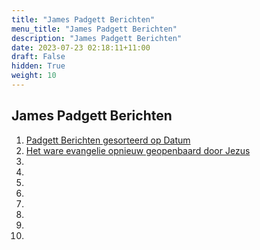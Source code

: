 ```yaml
---
title: "James Padgett Berichten"
menu_title: "James Padgett Berichten"
description: "James Padgett Berichten"
date: 2023-07-23 02:18:11+11:00
draft: False
hidden: True
weight: 10
---
```

## James Padgett Berichten

1. [Padgett Berichten gesorteerd op Datum](/1-nl-james-padgett-messages/1-1-nl-padgett-messages-sorted-by-date/)
2. [Het ware evangelie opnieuw geopenbaard door Jezus](/1-nl-james-padgett-messages/1-2-nl-the-true-gospel-revealed-anew-by-jesus/)
3. [](/1-nl-james-padgett-messages/1-3-nl-a-summary-of-the-second-coming-teachings/)
4. [](/1-nl-james-padgett-messages/1-4-nl-excerpts-from-the-works-of-padgett/)
5. [](/1-nl-james-padgett-messages/1-5-nl-how-to-physically-experience-gods-love/)
6. [](/1-nl-james-padgett-messages/1-6-nl-the-gift-of-divine-love/)
7. [](/1-nl-james-padgett-messages/1-7-nl-genesis-revisited/)
8. [](/1-nl-james-padgett-messages/1-8-nl-what-do-the-messages-say-about-the-bible/)
9. [](/1-nl-james-padgett-messages/1-9-nl-the-testimony-of-dr-leslie-rippon-stone/)
10. [](/1-nl-james-padgett-messages/1-10-nl-who-was-james-edward-padgett/)
